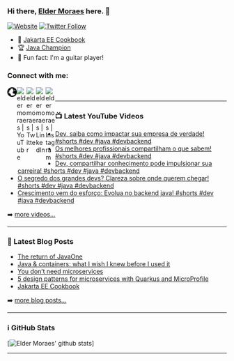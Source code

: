 ### Hi there, [Elder Moraes][website] here. 👋

[![Website](https://img.shields.io/website?label=eldermoraes.com&style=for-the-badge&url=https%3A%2F%2Feldermoraes.com)][website]
[![Twitter Follow](https://img.shields.io/twitter/follow/elderjava?color=1DA1F2&logo=twitter&style=for-the-badge)](https://twitter.com/intent/follow?original_referer=https%3A%2F%2Fgithub.com%2Feldermoraes&screen_name=elderjava)

- 📖  [Jakarta EE Cookbook][jakartaeecookbook]
- 🏆  [Java Champion][javachampions]
- 🎸 Fun fact: I'm a guitar player!

### Connect with me:

[<img align="left" alt="eldermoraes.com" width="22px" src="https://raw.githubusercontent.com/iconic/open-iconic/master/svg/globe.svg" />][website]
[<img align="left" alt="eldermoraes | YouTube" width="22px" src="https://cdn.jsdelivr.net/npm/simple-icons@v3/icons/youtube.svg" />][youtube]
[<img align="left" alt="eldermoraes | Twitter" width="22px" src="https://cdn.jsdelivr.net/npm/simple-icons@v3/icons/twitter.svg" />][twitter]
[<img align="left" alt="eldermoraes | LinkedIn" width="22px" src="https://cdn.jsdelivr.net/npm/simple-icons@v3/icons/linkedin.svg" />][linkedin]
[<img align="left" alt="eldermoraes | Instagram" width="22px" src="https://cdn.jsdelivr.net/npm/simple-icons@v3/icons/instagram.svg" />][instagram]

<br />

---

### 📺 Latest YouTube Videos

<!-- YOUTUBE:START -->
- [Dev, saiba como impactar sua empresa de verdade! #shorts #dev #java #devbackend](https://www.youtube.com/watch?v=nJPmkuQXDzo)
- [Os melhores profissionais compartilham o que sabem! #shorts #dev #java #devbackend](https://www.youtube.com/watch?v=UnB9o7O-AAw)
- [Dev, compartilhar conhecimento pode impulsionar sua carreira! #shorts #dev #java #devbackend](https://www.youtube.com/watch?v=RF0bYcfuaHs)
- [O segredo dos grandes devs? Clareza sobre onde querem chegar! #shorts #dev #java #devbackend](https://www.youtube.com/watch?v=dHYZPnyOeIU)
- [Crescimento vem do esforço: Evolua no backend java! #shorts #dev #java #devbackend](https://www.youtube.com/watch?v=767EmVddaSw)
<!-- YOUTUBE:END -->

➡️ [more videos...][youtube]

---

### 📕 Latest Blog Posts

<!-- BLOG-POST-LIST:START -->
- [The return of JavaOne](https://eldermoraes.com/the-return-of-javaone/)
- [Java &amp; containers: what I wish I knew before I used it](https://eldermoraes.com/java-containers-what-i-wish-i-knew-before-i-used-it/)
- [You don’t need microservices](https://eldermoraes.com/you-dont-need-microservices/)
- [5 design patterns for microservices with Quarkus and MicroProfile](https://eldermoraes.com/5-design-patterns-for-microservices-with-quarkus-and-microprofile/)
- [Jakarta EE Cookbook](https://eldermoraes.com/jakarta-ee-cookbook/)
<!-- BLOG-POST-LIST:END -->

➡️ [more blog posts...](https://eldermoraes.com)

---

### ℹ️ GitHub Stats

[![Elder Moraes' github stats](https://github-readme-stats.vercel.app/api?username=eldermoraes)]

---

[website]: https://eldermoraes.com
[twitter]: https://twitter.com/elderjava
[youtube]: http://youtube.eldermoraes.com
[instagram]: https://instagram.com/eldermoraes
[linkedin]: https://linkedin.com/in/eldermoraes
[jakartaeecookbook]: http://book.eldermoraes.com
[javachampions]: http://javachampion.eldermoraes.com